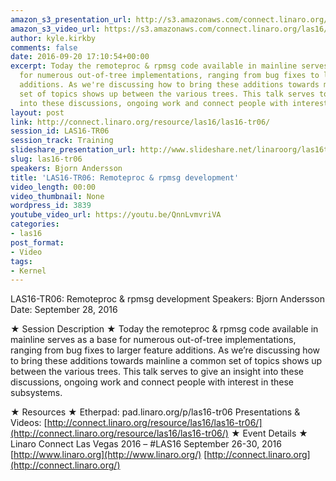 ```yaml
---
amazon_s3_presentation_url: http://s3.amazonaws.com/connect.linaro.org/las16/Presentations/Wednesday/LAS16-TR06%20-%20Remoteproc%20%26%20rpmsg%20development.pdf
amazon_s3_video_url: https://s3.amazonaws.com/connect.linaro.org/las16/Videos/Wednesday/LAS16-TR06%20Remoteproc%20%26%20rpmsg%20development.mp4
author: kyle.kirkby
comments: false
date: 2016-09-20 17:10:54+00:00
excerpt: Today the remoteproc & rpmsg code available in mainline serves as a base
  for numerous out-of-tree implementations, ranging from bug fixes to larger feature
  additions. As we're discussing how to bring these additions towards mainline a common
  set of topics shows up between the various trees. This talk serves to give an insight
  into these discussions, ongoing work and connect people with interest in these subsystems.
layout: post
link: http://connect.linaro.org/resource/las16/las16-tr06/
session_id: LAS16-TR06
session_track: Training
slideshare_presentation_url: http://www.slideshare.net/linaroorg/las16tr06-remoteproc-rpmsg-development
slug: las16-tr06
speakers: Bjorn Andersson
title: 'LAS16-TR06: Remoteproc & rpmsg development'
video_length: 00:00
video_thumbnail: None
wordpress_id: 3839
youtube_video_url: https://youtu.be/QnnLvmvriVA
categories:
- las16
post_format:
- Video
tags:
- Kernel
---
```


LAS16-TR06: Remoteproc & rpmsg development
Speakers: Bjorn Andersson
Date: September 28, 2016

★ Session Description ★
Today the remoteproc & rpmsg code available in mainline serves as a base for numerous out-of-tree implementations, ranging from bug fixes to larger feature additions. As we’re discussing how to bring these additions towards mainline a common set of topics shows up between the various trees. This talk serves to give an insight into these discussions, ongoing work and connect people with interest in these subsystems.

★ Resources ★
Etherpad: pad.linaro.org/p/las16-tr06
Presentations & Videos: [http://connect.linaro.org/resource/las16/las16-tr06/](http://connect.linaro.org/resource/las16/las16-tr06/)
★ Event Details ★
Linaro Connect Las Vegas 2016 – #LAS16
September 26-30, 2016
[http://www.linaro.org](http://www.linaro.org/)
[http://connect.linaro.org](http://connect.linaro.org/)
